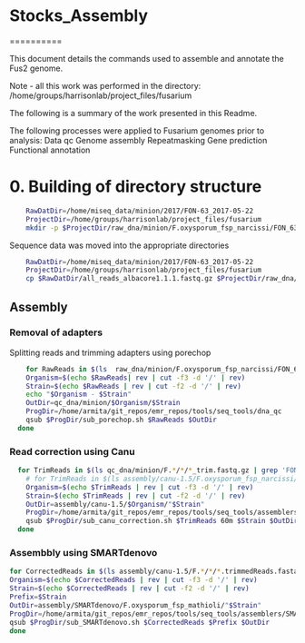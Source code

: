 # Stocks_Assembly
==========

This document details the commands used to assemble and annotate the Fus2 genome.

Note - all this work was performed in the directory:
/home/groups/harrisonlab/project_files/fusarium

The following is a summary of the work presented in this Readme.

The following processes were applied to Fusarium genomes prior to analysis:
Data qc
Genome assembly
Repeatmasking
Gene prediction
Functional annotation


# 0. Building of directory structure
```bash
	RawDatDir=/home/miseq_data/minion/2017/FON-63_2017-05-22
	ProjectDir=/home/groups/harrisonlab/project_files/fusarium
	mkdir -p $ProjectDir/raw_dna/minion/F.oxysporum_fsp_narcissi/FON_63
```

Sequence data was moved into the appropriate directories

```bash
	RawDatDir=/home/miseq_data/minion/2017/FON-63_2017-05-22
	ProjectDir=/home/groups/harrisonlab/project_files/fusarium
	cp $RawDatDir/all_reads_albacore1.1.1.fastq.gz $ProjectDir/raw_dna/minion/F.oxysporum_fsp_narcissi/FON_63/.
```


## Assembly

### Removal of adapters

Splitting reads and trimming adapters using porechop
```bash
	for RawReads in $(ls  raw_dna/minion/F.oxysporum_fsp_narcissi/FON_63/all_reads_albacore1.1.1.fastq.gz); do
    Organism=$(echo $RawReads| rev | cut -f3 -d '/' | rev)
    Strain=$(echo $RawReads | rev | cut -f2 -d '/' | rev)
    echo "$Organism - $Strain"
  	OutDir=qc_dna/minion/$Organism/$Strain
  	ProgDir=/home/armita/git_repos/emr_repos/tools/seq_tools/dna_qc
  	qsub $ProgDir/sub_porechop.sh $RawReads $OutDir
  done
```

### Read correction using Canu

```bash
  for TrimReads in $(ls qc_dna/minion/F.*/*/*_trim.fastq.gz | grep 'FON_63'); do
	# for TrimReads in $(ls assembly/canu-1.5/F.oxysporum_fsp_narcissi/FON_63/FON_63.correctedReads.fasta.gz); do
    Organism=$(echo $TrimReads | rev | cut -f3 -d '/' | rev)
    Strain=$(echo $TrimReads | rev | cut -f2 -d '/' | rev)
    OutDir=assembly/canu-1.5/$Organism/"$Strain"
    ProgDir=/home/armita/git_repos/emr_repos/tools/seq_tools/assemblers/canu
    qsub $ProgDir/sub_canu_correction.sh $TrimReads 60m $Strain $OutDir
  done
```

### Assembbly using SMARTdenovo

```bash
for CorrectedReads in $(ls assembly/canu-1.5/F.*/*/*.trimmedReads.fasta.gz | grep 'FON_63'); do
Organism=$(echo $CorrectedReads | rev | cut -f3 -d '/' | rev)
Strain=$(echo $CorrectedReads | rev | cut -f2 -d '/' | rev)
Prefix=$Strain
OutDir=assembly/SMARTdenovo/F.oxysporum_fsp_mathioli/"$Strain"
ProgDir=/home/armita/git_repos/emr_repos/tools/seq_tools/assemblers/SMARTdenovo
qsub $ProgDir/sub_SMARTdenovo.sh $CorrectedReads $Prefix $OutDir
done
```

<!--
Error correction using racon:

```bash
Assembly=$(ls assembly/SMARTdenovo/F.oxysporum_fsp_mathioli/Stocks4/wtasm.dmo.lay.utg)
Strain=$(echo $Assembly | rev | cut -f2 -d '/' | rev)
Organism=$(echo $Assembly | rev | cut -f3 -d '/' | rev)
echo "$Organism - $Strain"
ReadsFq=qc_dna/minion/F.oxysporum/Stocks4/all_reads_trim.fastq.gz
OutDir=assembly/SMARTdenovo/F.oxysporum_fsp_mathioli/Stocks4/racon2
ProgDir=/home/armita/git_repos/emr_repos/tools/seq_tools/assemblers/racon
Iterations=10
qsub $ProgDir/sub_racon.sh $Assembly $ReadsFq $Iterations $OutDir
```

Quast and busco were run to assess the effects of racon on assembly quality:

```bash
ProgDir=/home/armita/git_repos/emr_repos/tools/seq_tools/assemblers/assembly_qc/quast
for Assembly in $(ls assembly/SMARTdenovo/F.oxysporum_fsp_mathioli/Stocks4/racon/*.fasta | grep 'round_4'); do
  Strain=$(echo $Assembly | rev | cut -f3 -d '/' | rev)
  Organism=$(echo $Assembly | rev | cut -f4 -d '/' | rev)  
  OutDir=$(dirname $Assembly)
  qsub $ProgDir/sub_quast.sh $Assembly $OutDir
done
```


```bash
for Assembly in $(ls assembly/SMARTdenovo/F.oxysporum_fsp_mathioli/Stocks4/racon2/*.fasta | grep "round_.*.fasta"); do
Strain=$(echo $Assembly | rev | cut -f3 -d '/' | rev)
Organism=$(echo $Assembly | rev | cut -f4 -d '/' | rev)
echo "$Organism - $Strain"
ProgDir=/home/armita/git_repos/emr_repos/tools/gene_prediction/busco
BuscoDB=$(ls -d /home/groups/harrisonlab/dbBusco/sordariomyceta_odb9)
OutDir=gene_pred/busco/$Organism/$Strain/assembly
# OutDir=$(dirname $Assembly)
qsub $ProgDir/sub_busco2.sh $Assembly $BuscoDB $OutDir
done
```


```bash
printf "Filename\tComplete\tDuplicated\tFragmented\tMissing\tTotal\n"
for File in $(ls gene_pred/busco/F*/*/assembly/*/short_summary_*.txt | grep 'Stocks4'); do  
FileName=$(basename $File)
Complete=$(cat $File | grep "(C)" | cut -f2)
Duplicated=$(cat $File | grep "(D)" | cut -f2)
Fragmented=$(cat $File | grep "(F)" | cut -f2)
Missing=$(cat $File | grep "(M)" | cut -f2)
Total=$(cat $File | grep "Total" | cut -f2)
printf "$FileName\t$Complete\t$Duplicated\t$Fragmented\t$Missing\t$Total\n"
done
``` -->
